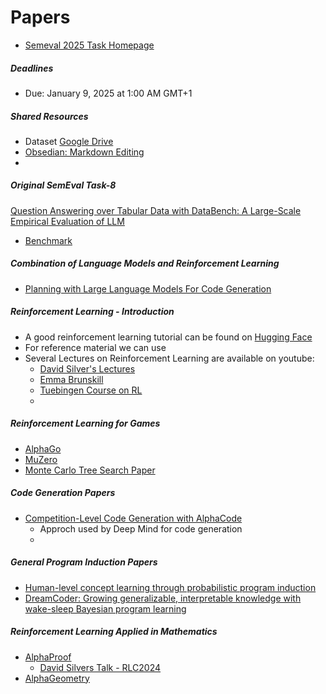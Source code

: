 # Papers 
* [Semeval 2025 Task Homepage](https://www.codabench.org/competitions/3360/)

##### Deadlines
* Due: January 9, 2025 at 1:00 AM GMT+1

##### Shared Resources

* Dataset [Google Drive](https://drive.google.com/drive/folders/1VhYY48JWrJ0c2YgyblSlqWfHTcJeVuRD)
* [Obsedian: Markdown Editing](https://obsidian.md/)
* 


##### Original SemEval Task-8
[Question Answering over Tabular Data with DataBench: A Large-Scale Empirical Evaluation of LLM](./paper/00-origin-paper.pdf)

* [Benchmark](https://github.com/cicl-iscl/SemEval25-Task8-Adrianna-Aakarsh-Yang/blob/main/notebooks/baseline.ipynb)

##### Combination of Language Models and Reinforcement Learning
* [Planning with Large Language Models For Code Generation](./paper/01-code-generation.pdf)

##### Reinforcement Learning - Introduction

* A good reinforcement learning tutorial can be found on [Hugging Face](https://huggingface.co/learn/deep-rl-course/unit4/policy-gradient)
* For reference material we can use
* Several Lectures on Reinforcement Learning are available on youtube: 
	* [David Silver's Lectures](https://www.youtube.com/watch?v=2pWv7GOvuf0&list=PLqYmG7hTraZDM-OYHWgPebj2MfCFzFObQ) 
	* [Emma Brunskill](https://www.youtube.com/watch?v=FgzM3zpZ55o&list=PLoROMvodv4rOSOPzutgyCTapiGlY2Nd8u)
	* [Tuebingen Course on RL](https://uni-tuebingen.de/en/fakultaeten/mathematisch-naturwissenschaftliche-fakultaet/fachbereiche/informatik/lehrstuehle/distributed-intelligence/teaching/lectures/reinforcement-learning-lecture-ws-202425/)
	* 
##### Reinforcement Learning for Games
* [AlphaGo](https://www.nature.com/articles/nature16961)
* [MuZero](https://arxiv.org/abs/1911.08265)
* [Monte Carlo Tree Search Paper](./paper/05-mcts-survey.pdf)


##### Code Generation Papers
* [Competition-Level Code Generation with AlphaCode](https://arxiv.org/abs/2203.07814)
	* Approch used by Deep Mind for code generation
	* 
##### General Program Induction Papers 
* [Human-level concept learning through probabilistic program induction](https://www.cs.cmu.edu/~rsalakhu/papers/LakeEtAl2015Science.pdf)
* [DreamCoder: Growing generalizable, interpretable knowledge with wake-sleep Bayesian program learning](https://arxiv.org/pdf/2006.08381)

##### Reinforcement Learning Applied in Mathematics 
* [AlphaProof](https://deepmind.google/discover/blog/ai-solves-imo-problems-at-silver-medal-level/)
	* [David Silvers Talk - RLC2024](https://www.youtube.com/watch?v=pkpJMNjvgXw&list=PLEA9Mnr-L18lI_I-EkyAc1-gXgBj52oV5&index=4)
* [AlphaGeometry](https://www.nature.com/articles/s41586-023-06747-5)